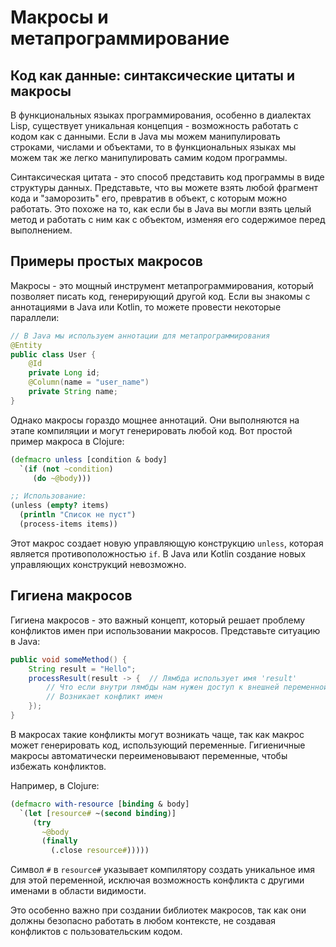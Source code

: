 # Макросы и метапрограммирование

## Код как данные: синтаксические цитаты и макросы

В функциональных языках программирования, особенно в диалектах Lisp, существует уникальная концепция - возможность работать с кодом как с данными. Если в Java мы можем манипулировать строками, числами и объектами, то в функциональных языках мы можем так же легко манипулировать самим кодом программы.

Синтаксическая цитата - это способ представить код программы в виде структуры данных. Представьте, что вы можете взять любой фрагмент кода и "заморозить" его, превратив в объект, с которым можно работать. Это похоже на то, как если бы в Java вы могли взять целый метод и работать с ним как с объектом, изменяя его содержимое перед выполнением.

## Примеры простых макросов

Макросы - это мощный инструмент метапрограммирования, который позволяет писать код, генерирующий другой код. Если вы знакомы с аннотациями в Java или Kotlin, то можете провести некоторые параллели:

```java
// В Java мы используем аннотации для метапрограммирования
@Entity
public class User {
    @Id
    private Long id;
    @Column(name = "user_name")
    private String name;
}
```

Однако макросы гораздо мощнее аннотаций. Они выполняются на этапе компиляции и могут генерировать любой код. Вот простой пример макроса в Clojure:

```clojure
(defmacro unless [condition & body]
  `(if (not ~condition)
     (do ~@body)))

;; Использование:
(unless (empty? items)
  (println "Список не пуст")
  (process-items items))
```

Этот макрос создает новую управляющую конструкцию `unless`, которая является противоположностью `if`. В Java или Kotlin создание новых управляющих конструкций невозможно.

## Гигиена макросов

Гигиена макросов - это важный концепт, который решает проблему конфликтов имен при использовании макросов. Представьте ситуацию в Java:

```java
public void someMethod() {
    String result = "Hello";
    processResult(result -> {  // Лямбда использует имя 'result'
        // Что если внутри лямбды нам нужен доступ к внешней переменной result?
        // Возникает конфликт имен
    });
}
```

В макросах такие конфликты могут возникать чаще, так как макрос может генерировать код, использующий переменные. Гигиеничные макросы автоматически переименовывают переменные, чтобы избежать конфликтов.

Например, в Clojure:
```clojure
(defmacro with-resource [binding & body]
  `(let [resource# ~(second binding)]
     (try
       ~@body
       (finally
         (.close resource#)))))
```

Символ `#` в `resource#` указывает компилятору создать уникальное имя для этой переменной, исключая возможность конфликта с другими именами в области видимости.

Это особенно важно при создании библиотек макросов, так как они должны безопасно работать в любом контексте, не создавая конфликтов с пользовательским кодом.
